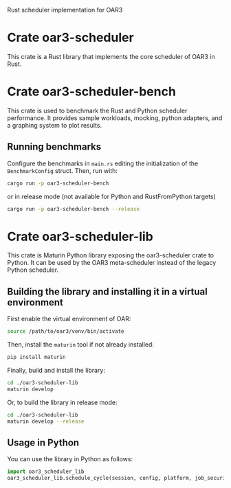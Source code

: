 Rust scheduler implementation for OAR3

# Crate oar3-scheduler

This crate is a Rust library that implements the core scheduler of OAR3 in Rust.

# Crate oar3-scheduler-bench

This crate is used to benchmark the Rust and Python scheduler performance.
It provides sample workloads, mocking, python adapters, and a graphing
system to plot results.

## Running benchmarks
Configure the benchmarks in `main.rs` editing the initialization of the `BenchmarkConfig` struct.
Then, run with:

```bash
cargo run -p oar3-scheduler-bench
```
or in release mode (not available for Python and RustFromPython targets)
```bash
cargo run -p oar3-scheduler-bench --release
```

# Crate oar3-scheduler-lib

This crate is Maturin Python library exposing the oar3-scheduler crate to Python.
It can be used by the OAR3 meta-scheduler instead of the legacy Python scheduler.

## Building the library and installing it in a virtual environment
First enable the virtual environment of OAR:
```bash
source /path/to/oar3/venv/bin/activate
```
Then, install the `maturin` tool if not already installed:
```bash
pip install maturin
```
Finally, build and install the library:
```bash
cd ./oar3-scheduler-lib
maturin develop
```
Or, to build the library in release mode:
```bash
cd ./oar3-scheduler-lib
maturin develop --release
```

## Usage in Python
You can use the library in Python as follows:
```python
import oar3_scheduler_lib
oar3_scheduler_lib.schedule_cycle(session, config, platform, job_security_time, queues)
```
